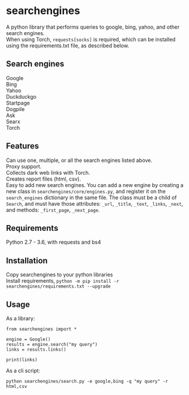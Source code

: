 # searchengines
A python library that performs queries to google, bing, yahoo, and other search engines.  
When using Torch, `requests[socks]` is required, which can be installed using the requirements.txt file, as described below.

## Search engines  
Google  
Bing  
Yahoo  
Duckduckgo  
Startpage  
Dogpile  
Ask  
Searx  
Torch  

## Features  
Can use one, multiple, or all the search engines listed above.  
Proxy support.  
Collects dark web links with Torch.  
Creates report files (html, csv).  
Easy to add new search engines. You can add a new engine by creating a new class in `searchengines/core/engines.py`, and register it on the `search_engines` dictionary in the same file. The class must be a child of `Search`, and must have those attributes: `_url`, `_title`, `_text`, `_links`, `_next`, and methods: `_first_page`, `_next_page`.

## Requirements  
Python 2.7 - 3.6, with requests and bs4  

## Installation  
Copy searchengines to your python libraries  
Install requirements,  `python -m pip install -r searchengines/requirements.txt --upgrade`  

## Usage  
As a library:  

```
from searchengines import *

engine = Google()
results = engine.search("my query")
links = results.links()

print(links)
```

As a cli script:  

```  
python searchengines/search.py -e google,bing -q "my query" -r html,csv
```

